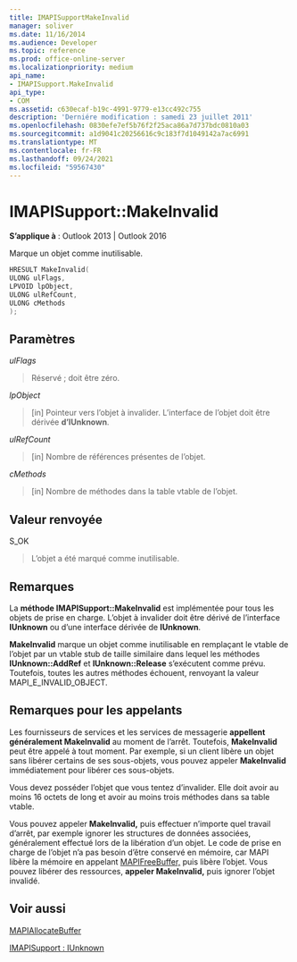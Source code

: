 ```yaml
---
title: IMAPISupportMakeInvalid
manager: soliver
ms.date: 11/16/2014
ms.audience: Developer
ms.topic: reference
ms.prod: office-online-server
ms.localizationpriority: medium
api_name:
- IMAPISupport.MakeInvalid
api_type:
- COM
ms.assetid: c630ecaf-b19c-4991-9779-e13cc492c755
description: 'Derniére modification : samedi 23 juillet 2011'
ms.openlocfilehash: 0830efe7ef5b76f2f25aca86a7d737bdc0810a03
ms.sourcegitcommit: a1d9041c20256616c9c183f7d1049142a7ac6991
ms.translationtype: MT
ms.contentlocale: fr-FR
ms.lasthandoff: 09/24/2021
ms.locfileid: "59567430"
---
```

# <a name="imapisupportmakeinvalid"></a>IMAPISupport::MakeInvalid

  
  
**S’applique à** : Outlook 2013 | Outlook 2016 
  
Marque un objet comme inutilisable.
  
```cpp
HRESULT MakeInvalid(
ULONG ulFlags,
LPVOID lpObject,
ULONG ulRefCount,
ULONG cMethods
);
```

## <a name="parameters"></a>Paramètres

 _ulFlags_
  
> Réservé ; doit être zéro.
    
 _lpObject_
  
> [in] Pointeur vers l’objet à invalider. L’interface de l’objet doit être dérivée **d’IUnknown**.
    
 _ulRefCount_
  
> [in] Nombre de références présentes de l’objet.
    
 _cMethods_
  
> [in] Nombre de méthodes dans la table vtable de l’objet.
    
## <a name="return-value"></a>Valeur renvoyée

S_OK 
  
> L’objet a été marqué comme inutilisable.
    
## <a name="remarks"></a>Remarques

La **méthode IMAPISupport::MakeInvalid** est implémentée pour tous les objets de prise en charge. L’objet à invalider doit être dérivé de l’interface **IUnknown** ou d’une interface dérivée de **IUnknown**.
  
 **MakeInvalid** marque un objet comme inutilisable en remplaçant le vtable de l’objet par un vtable stub de taille similaire dans lequel les méthodes **IUnknown::AddRef** et **IUnknown::Release** s’exécutent comme prévu. Toutefois, toutes les autres méthodes échouent, renvoyant la valeur MAPI_E_INVALID_OBJECT. 
  
## <a name="notes-to-callers"></a>Remarques pour les appelants

Les fournisseurs de services et les services de messagerie **appellent généralement MakeInvalid** au moment de l’arrêt. Toutefois, **MakeInvalid** peut être appelé à tout moment. Par exemple, si un client libère un objet sans libérer certains de ses sous-objets, vous pouvez appeler **MakeInvalid** immédiatement pour libérer ces sous-objets. 
  
Vous devez posséder l’objet que vous tentez d’invalider. Elle doit avoir au moins 16 octets de long et avoir au moins trois méthodes dans sa table vtable. 
  
Vous pouvez appeler **MakeInvalid,** puis effectuer n’importe quel travail d’arrêt, par exemple ignorer les structures de données associées, généralement effectué lors de la libération d’un objet. Le code de prise en charge de l’objet n’a pas besoin d’être conservé en mémoire, car MAPI libère la mémoire en appelant [MAPIFreeBuffer,](mapifreebuffer.md) puis libère l’objet. Vous pouvez libérer des ressources, **appeler MakeInvalid,** puis ignorer l’objet invalidé. 
  
## <a name="see-also"></a>Voir aussi



[MAPIAllocateBuffer](mapiallocatebuffer.md)
  
[IMAPISupport : IUnknown](imapisupportiunknown.md)

